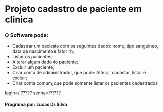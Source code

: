 #  Projeto cadastro de paciente em clinica

### O Software pode:
- Cadastrar um paciente com os seguintes dados: nome, tipo sanguineo, 
data de nascimento e fator rh;
- Listar os pacientes;
- Alterar algum dado do paciente;
- Excluir um paciente;
- Criar conta de adiministrador, que pode: Alterar, 
cadastar, listar e excluir;
- Criar conta comum, que pode somente listar os pacientes cadastrados

login=/ ?????
senha=/?????
#### Programa por: Lucas Da Silva 

